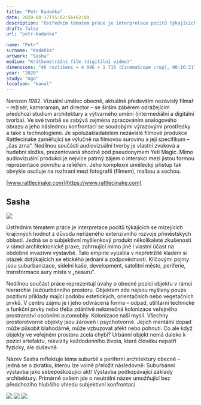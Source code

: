 ```yaml
---
title: "Petr Kadaňka"
date: 2020-08-17T15:02:56+02:00
description: "Ústředním tématem práce je interpretace pocitů týkajících se mizejících krajinných hodnot z důvodu neřízeného extenzivního rozvoje příměstských oblastí."
draft: false
url: "petr-kadanka"

name: "Petr"
surname: "Kadaňka"
artwork: "Sasha"
medium: "Krátkometrážní film (digitální video)"
dimensions: "4K rozlišení – 4 096 × 1 716 (CinemaScope crop), 00:16:21"
year: "2020"
study: "mga"
location: "kanal"
---
```


Narozen 1982. Vizuální umělec obecně, aktuálně především nezávislý filmař – režisér, kameraman, art director – se širším záběrem odrážejícím předchozí studium architektury a výtvarného umění (intermediální a digitální tvorba). Ve své tvorbě se zabývá zejména zpracováním analogového obrazu a jeho následnou konfrontací se soudobými výrazovými prostředky a také s technologiemi. Je spoluzakladatelem nezávislé filmové produkce Rattlecinake zaměřující se výlučně na filmovou surovinu a její specifikum – „čas zrna“. Nedílnou součástí audiovizuální tvorby je vlastní zvuková a hudební složka, prezentovaná shodně pod pseudonymem Yeti Magic. Mimo audiovizuální produkci je nejvíce patrný zájem o interakci mezi jistou formou reprezentace povrchu a reliéfem. Jeho komplexní umělecký přístup tak obvykle osciluje na rozhraní mezi fotografií (filmem), malbou a sochou.

[www.rattlecinake.com](https://www.rattlecinake.com)

## Sasha

![](/2020/kadanka/1.jpg)

Ústředním tématem práce je interpretace pocitů týkajících se mizejících krajinných hodnot z důvodu neřízeného extenzivního rozvoje příměstských oblastí. Jedná se o subjektivní myšlenkový produkt několikaleté zkušenosti v rámci architektonické praxe, zahrnující mimo jiné i vlastní účast na obdobné invazivní výstavbě. Tato empirie vyústila v nepřetržité kladení si otázek dotýkajících se etického jednání a zodpovědnosti. Klíčovými pojmy jsou suburbanizace, sídelní kaše, development, satelitní město, periferie, transformace aury místa v „neauru“.

Nedílnou součást práce reprezentují úvahy o obecné pozici objektu v rámci hierarchie (sub)urbánního prostoru. Objektem zde nejsou myšleny pouze pozitivní příklady mající podobu estetických, orientačních nebo vegetačních prvků. V centru zájmu je i jeho odvrácená forma – odpad, utilitární technické a funkční prvky nebo třeba zdánlivě nekonečná kolonizace veřejného prostranství osobními automobily. Kolonizace naší mysli. Všechny prostorotvorné objekty jsou zároveň i psychotvorné. Jejich mentální dopad může působit blahodárně, může vzbuzovat afekt nebo pohnutí. Co ale když objekty ve veřejném prostoru zcela chybí? Urbánní objekt nemá daleko k pozici artefaktu, rekvizity každodenního života, která člověku nepatří fyzicky, ale duševně.

Název Sasha reflektuje téma suburbií a periferní architektury obecně – jedná se o zkratku, kterou lze volně přeložit následovně: Suburbánní výstavba jako sebepoškozující akt! Výstavba podkopávající základy architektury. Primárně ovšem jde o neutrální název umožňující bez předchozího hlubšího vhledu subjektivní konfrontaci.

![](/2020/kadanka/2.jpg)
![](/2020/kadanka/3.jpg)
![](/2020/kadanka/4.jpg)
